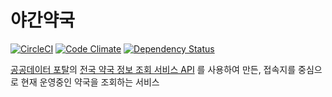 # 야간약국 
[![CircleCI](https://img.shields.io/circleci/project/github/say8425/NightPharmacy.svg)](https://circleci.com/gh/say8425/NightPharmacy)
[![Code Climate](https://img.shields.io/codeclimate/github/say8425/NightPharmacy.svg)](https://codeclimate.com/github/say8425/NightPharmacy)
[![Dependency Status](https://gemnasium.com/badges/github.com/say8425/NightPharmacy.svg)](https://gemnasium.com/github.com/say8425/NightPharmacy)


[공공데이터 포탈](https://www.data.go.kr)의 [전국 약국 정보 조회 서비스 API](https://www.data.go.kr/subMain.jsp#/L3B1YnIvcG90L215cC9Jcm9zTXlQYWdlL29wZW5EZXZEZXRhaWxQYWdlJEBeMDgyTTAwMDAxMzBeTTAwMDAxMzUkQF5wdWJsaWNEYXRhRGV0YWlsUGs9dWRkaTozMDc4NDU2OC00ODUxLTQxZDItYjc3MC1hMzg0NGMxYzNjZDRfMjAxNzAyMjcxMzMyJEBecHJjdXNlUmVxc3RTZXFObz0xODQ1NjMwJEBecmVxc3RTdGVwQ29kZT1TVENEMDE=)
를 사용하여 만든, 접속지를 중심으로 현재 운영중인 약국을 조회하는 서비스
